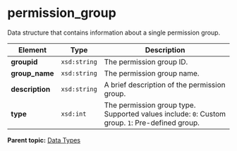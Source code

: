 # permission\_group

Data structure that contains information about a single permission group.

|Element|Type|Description|
|-------|----|-----------|
|**groupid** |`xsd:string` | The permission group ID. |
|**group\_name** |`xsd:string` | The permission group name. |
|**description** |`xsd:string` | A brief description of the permission group. |
|**type** |`xsd:int` | The permission group type. Supported values include: `0`: Custom group. `1`: Pre-defined group. |

**Parent topic:** [Data Types](../data_types/c_datatypes.md)

